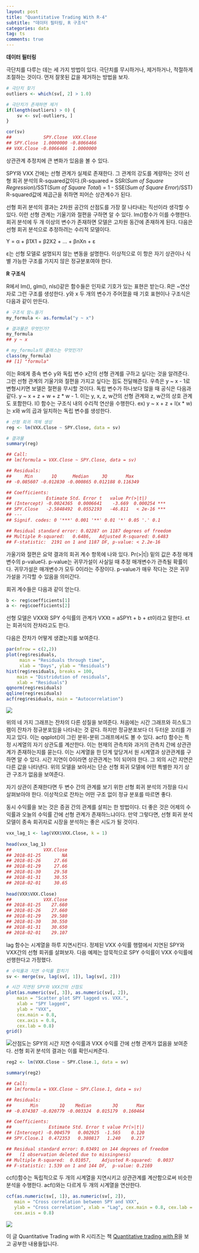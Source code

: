 ```yaml
---
layout: post
title: "Quantitative Trading With R-4"
subtitle: "데이터 필터링, R 구조식"
categories: data
tag: ts
comments: true
---
```


**데이터 필터링**

극단치를 다루는 데는 세 가지 방법이 있다. 극단치를 무시하거나, 제거하거나, 적절하게 조절하는 것이다. 먼저 잘못된 값을 제거하는 방법을 보자.

```R
# 극단치 찾기
outliers <- which(sv[, 2] > 1.0)

# 극단치가 존재하면 제거
if(length(outliers) > 0) {
    sv <- sv[-outliers, ]
}

cor(sv)
##            SPY.Close  VXX.Close 
## SPY.Close  1.0000000 -0.8066466
## VXX.Close -0.8066466  1.0000000
```

상관관계 추정치에 큰 변화가 있음을 볼 수 있다.

SPY와 VXX 간에는 선형 관계가 실제로 존재한다. 그 관계의 강도를 계량하는 것이 선형 회귀 분석의 R-squared값이다.(R-squared = SSR(*Sum of Square Regression*)/SST(*Sum of Square Total*) = 1 - SSE(*Sum of Square Error*)/SST) R-squared값에 제곱근을 취하면 피어슨 상관계수가 된다.

선형 회귀 분석의 결과는 2차원 공간의 산점도를 가장 잘 나타내는 직선이라 생각할 수 있다. 이런 선형 관계는 기울기와 절편을 구하면 알 수 있다. lm()함수가 이를 수행한다. 회귀 분석에 두 개 이상의 변수가 존재하면 모델은 고차원 동간에 존재하게 된다. 다음은 선형 회귀 분석으로 추정하려는 수리적 모델이다.

Y = α + β1X1 + β2X2 + ... + βnXn + ε

ε는 선형 모델로 설명되지 않는 변동을 설명한다. 이상적으로 이 항은 자기 상관이나 식별 가능한 구조를 가지지 않은 정규분포여야 한다.



**R 구조식**

R에서 lm(), glm(), nls()같은 함수들은 인자로 기호가 있는 표현은 받는다. R은 ~연산자로 그런 구조를 생성한다. y와 x 두 개의 변수가 주어졌을 때 기호 표현이나 구조식은 다음과 같이 만든다.

```R
# 구조식 맘ㄴ들기
my_formula <- as.formula("y ~ x") 

# 결과물은 무엇인가?
my_formula
## y ~ x

# my_formula의 클래스는 무엇인가?
class(my_formula)
## [1] "formula"
```

이는 R에게 종속 변수 y와 독립 변수 x간의 선형 관계를 구하고 싶다는 것을 알려준다. 그런 선형 관계의 기울기와 절편을 가지고 싶다는 점도 전달해준다. 우측은 y ~ x  - 1로 변형시키면 보델은 절편을 무시할 것이다. 독립 변수가 하나보다 많을 때 공식은 다음과 같다. y ~ x + z + w + z * w - 1. 이는 y, x, z, w간의 선형 관계와 z, w간의 상호 관계도 포함한다. I() 함수는 구조식 내의 수리적 연산을 수행한다. ex) y ~ x + z + I(x * w)는 x와 w의 곱과 일치하는 독립 변수를 생성한다.

```R
# 선형 회귀 객체 생성
reg <- lm(VXX.Close ~ SPY.Close, data = sv)

# 결과물
summary(reg)

## Call:
## lm(formula = VXX.Close ~ SPY.Close, data = sv)

## Residuals:
##     Min       1Q      Median     3Q       Max
## -0.085607 -0.012830 -0.000865 0.012188 0.116349

## Coefficients: 
##             Estimate Std. Error t   value Pr(>|t|)
## (Intercept) -0.0024365  0.0006641    -3.669  0.000254 ***
## SPY.Close   -2.5848492  0.0552193   -46.811   < 2e-16 ***
## ---
## Signif. codes: 0 '***' 0.001 '**' 0.01 '*' 0.05 '.' 0.1

## Residual standard error: 0.02287 on 1187 degrees of freedom
## Multiple R-squared:   0.6486,   Adjusted R-squared: 0.6483
## F-statistic:  2191 on 1 and 1187 DF, p-value: < 2.2e-16

```

가울기와 절편은 요약 결과의 회귀 계수 항목에 나와 있다. Pr(>|t|) 밑의 값은 추정 매개변수의 p-value다. p-value는 귀무가설이 사실일 때 추정 매개변수가 관측될 확률이다. 귀무가설은 매개변수가 모두 0이라는 주장이다. p-value가 매우 작다는 것은 귀무가설을 기각할 수 있음을 의미간다.

회귀 계수들은 다음과 같이 얻는다.

```R
b <- reg$coefficients[1]
a <- reg$coefficients[2]
```

선형 모델은 VXX와 SPY 수익률의 관계가 VXXt = aSPYt + b + εt이라고 말한다. εt는 회귀식의 잔차라고도 한다.

다음은 잔차가 어떻게 생겼는지를 보여준다.

```R
par(mfrow = c(2,2))
plot(reg$residuals, 
     main = "Residuals through time", 
     xlab = "Days", ylab = "Residuals")
hist(reg$residuals, breaks = 100, 
    main = "Distridution of residuals",
	xlab = "Residuals")
qqnorm(reg$residuals)
qqline(reg$residuals)
acf(reg$residuals, main = "Autocorrelation")
```

![](https://imgur.com/YKKMIbZ.png)

위의 네 가지 그래프는 잔차의 다른 성질을 보여준다. 처음에는 시간 그래프와 히스토그램이 잔차가 정규분포임을 나타내는 것 같다. 하지만 정규분포보다 더 두터운 꼬리를 가지고 있다. 이는 qqplot()이 그린 분위-분위 그래프에서도 볼 수 있다. acf() 함수는 특정 시계열의 자기 상관도를 계산한다. 이는 현재의 관측치와 과거의 관측치 간에 상관관계가 존재하는지를 묻는다. 이는 시계열을 한 단계 앞당겨서 원 시계열과 상관관계를 구하면 알 수 있다. 시간 지연이 0이라면 상관관계는 1이 되어야 한다. 그 외의 시간 지연은 다른 값을 나타낸다. 위의 모델을 보아서는 단순 선형 회귀 모델에 어떤 특별한 자기 상관 구조가 없음을 보여준다. 

자기 상관이 존재한다면 두 변수 간의 관계를 보기 위한 선형 회귀 분석의 가정을 다시 살펴보아야 한다. 이상적으로 잔차는 어떤 구조 없이 정규 분포를 따르면 좋다.

동시 수익률을 보는 것은 증권 간의 관계를 살피는 한 방법이다. 더 좋은 것은 어제의 수익률과 오늘의 수익률 간에 선형 관계가 존재하느냐이다. 만약 그렇다면, 선형 회귀 분석 모델이 종속 회귀자로 시장을 분석하는 좋은 시도가 될 것이다.

```R
vxx_lag_1 <- lag(VXX$VXX.Close, k = 1)
 
head(vxx_lag_1)
##            VXX.Close
## 2018-01-25        NA
## 2018-01-26     27.66
## 2018-01-29     27.66
## 2018-01-30     29.58
## 2018-01-31     30.55
## 2018-02-01     30.65
 
head(VXX$VXX.Close)
##            VXX.Close
## 2018-01-25    27.660
## 2018-01-26    27.660
## 2018-01-29    29.580
## 2018-01-30    30.550
## 2018-01-31    30.650
## 2018-02-01    29.107
```

lag 함수는 시계열을 하루 지연시킨다. 정제된 VXX 수익률 행렬에서 지연된 SPY와 VXX간의 선형 회귀를 살펴보자. 다음 예제는 암묵적으로 SPY 수익률이 VXX 수익률에 선행한다고 가정했다.

```R
# 수익률과 지연 수익률 합치기
sv <- merge(sv, lag(sv[, 1]), lag(sv[, 2]))

# 시간 지연된 SPY와 VXX간의 산점도
plot(as.numeric(sv[, 3]), as.numeric(sv[, 2]),
	main = "Scatter plot SPY lagged vs. VXX.",
	xlab = "SPY lagged",
	ylab = "VXX",
	cex.main = 0.8,
	cex.axis = 0.8,
	cex.lab = 0.8)
grid()
```

![](https://imgur.com/2LFEEO5.png)산점도는 SPY의 시간 지연 수익률과 VXX 수익률 간에 선형 관계가 없음을 보여준다. 선형 회귀 분석의 결과는 이를 확인시켜준다.

```R
reg2 <- lm(VXX.Close ~ SPY.Close.1, data = sv)

summary(reg2)

## Call:
## lm(formula = VXX.Close ~ SPY.Close.1, data = sv)

## Residuals:
##       Min        1Q    Median        3Q       Max 
## -0.074387 -0.020779 -0.003324  0.015179  0.160464 

## Coefficients:
##              Estimate Std. Error t value Pr(>|t|)
## (Intercept) -0.004579   0.002925  -1.565    0.120
## SPY.Close.1  0.472353   0.380817   1.240    0.217

## Residual standard error: 0.03491 on 144 degrees of freedom
##   (1 observation deleted due to missingness)
## Multiple R-squared:  0.01057,	Adjusted R-squared:  0.0037 
## F-statistic: 1.539 on 1 and 144 DF,  p-value: 0.2169
```

ccf()함수는 독립적으로 두 개의 시계열을 지연시키고 상관관계를 계산함으로써 비슷한 분석을 수행한다. acf()와는 다르게 두 개의 시계열을 연산한다.

```R
ccf(as.numeric(sv[, 1]), as.numeric(sv[, 2]),
   main = "Cross correlation between SPY and VXX",
   ylab = "Cross correlation", xlab = "Lag", cex.main = 0.8, cex.lab = 0.8,
   cex.axis = 0.8)
```

![](https://imgur.com/KbzyhBb.png)





이 글 Quantitative Trading with R 시리즈는 책 [Quantitative trading with R](https://www.amazon.com/Quantitative-Trading-Understanding-Mathematical-Computational/dp/1137354070)을 보고 공부한 내용들입니다.